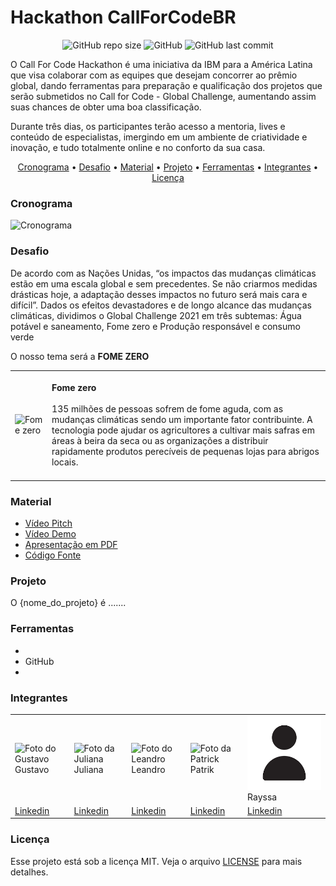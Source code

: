 # Hackathon CallForCodeBR

<p align="center">
  <img alt="GitHub repo size" src="https://img.shields.io/github/repo-size/gpd38/desafioShaweeCallForCodeBR?color=blue">
  <img alt="GitHub" src="https://img.shields.io/github/license/gpd38/desafioShaweeCallForCodeBR?color=green">
  <img alt="GitHub last commit" src="https://img.shields.io/github/last-commit/gpd38/desafioShaweeCallForCodeBR?color=red">
</p>

O Call For Code Hackathon é uma iniciativa da IBM para a América Latina que visa colaborar com as equipes que desejam concorrer ao prêmio global, dando ferramentas para preparação e qualificação dos projetos que serão submetidos no Call for Code - Global Challenge, aumentando assim suas chances de obter uma boa classificação. 

Durante três dias, os participantes terão acesso a mentoria, lives e conteúdo de especialistas, imergindo em um ambiente de criatividade e inovação, e tudo totalmente online e no conforto da sua casa.

<p align="center">
  <a href="#Cronograma">Cronograma</a> •
  <a href="#Desafio">Desafio</a> •
  <a href="#Material">Material</a> •
  <a href="#Projeto">Projeto</a> •
  <a href="#Ferramentas">Ferramentas</a> •
  <a href="#Integrantes">Integrantes</a> •
  <a href="#Licença">Licença</a>
</p>

### Cronograma

![Cronograma](https://raw.githubusercontent.com/gpd38/desafioShaweeCallForCodeBR/main/img/cronograma.png)

### Desafio

<p>De acordo com as Nações Unidas, “os impactos das mudanças climáticas estão em uma escala global e sem precedentes. Se não criarmos medidas drásticas hoje, a adaptação desses impactos no futuro será mais cara e difícil”. Dados os efeitos devastadores e de longo alcance das mudanças climáticas, dividimos o Global Challenge 2021 em três subtemas: Água potável e saneamento, Fome zero e Produção responsável e consumo verde</p>
<p>O nosso tema será a <strong>FOME ZERO</strong></p>

<table style="width:100%">
  <tr>
    <td><img alt="Fome zero" src="https://callforcode.shawee.io/img/zero-hunger.jpeg"></img></td>
    <td>
      <br><strong>Fome zero</strong></br>
      <br>135 milhões de pessoas sofrem de fome aguda, com as mudanças climáticas sendo um importante fator contribuinte. A tecnologia pode ajudar os agricultores a cultivar mais safras em áreas à beira da seca ou as organizações a distribuir rapidamente produtos perecíveis de pequenas lojas para abrigos locais.</br></br>
    </td>
  </tr>
</table>

### Material

- [Vídeo Pitch](#)
- [Vídeo Demo](#)
- [Apresentação em PDF](#)
- [Código Fonte](#)

### Projeto

O {nome_do_projeto} é .......

### Ferramentas

<ul>
  <li></li>
  <li>GitHub</li>
  <li></li>
</ul>

### Integrantes

<table>
  <tr>
    <td><img alt="Foto do Gustavo" src="https://media-exp1.licdn.com/dms/image/C4E03AQHTRpKKU1Nptg/profile-displayphoto-shrink_800_800/0/1596412740803?e=1632355200&v=beta&t=_tHq8kQcYhTtEG5WEyjKBZr2LcCdt1mRGZ89BiceEss" /><br>Gustavo</td>
    <td><img alt="Foto da Juliana" src="https://media-exp1.licdn.com/dms/image/C4D03AQEYjEzbshc0vA/profile-displayphoto-shrink_800_800/0/1622758873325?e=1632355200&v=beta&t=3O951wftxKufrhdNLfJZ2ICfTWgG8Cr13FWR2LvJ-Sc" /><br>Juliana</td>
    <td><img alt="Foto do Leandro" src="https://media-exp1.licdn.com/dms/image/D4D35AQE03viAgdKtNA/profile-framedphoto-shrink_800_800/0/1621786677258?e=1626894000&v=beta&t=WtfI3E_ghTmNYvmHni3n44Z1nPq3N3sfdf0T_Yk4Mw8" /><br>Leandro</td>
    <td><img alt="Foto da Patrick" src="https://media-exp1.licdn.com/dms/image/C4D03AQFt7b47CU2Arw/profile-displayphoto-shrink_800_800/0/1583152186690?e=1632355200&v=beta&t=8C4r4SirQAgmXki2aHAaccdtx-XRH948EubvuO-4T6k" /><br>Patrik</td>
    <td><img alt="Foto da Rayssa" src="img/icone-pessoa.png" /><br>Rayssa</td>
  </tr>
  <tr>
    <td><a href="https://www.linkedin.com/in/gustavopereiradias/" target="_blank">Linkedin</a></td>
    <td><a href="https://www.linkedin.com/in/julianadcc/" target="_blank">Linkedin</a></td>
    <td><a href="https://www.linkedin.com/in/leandro-bezerra-/" target="_blank">Linkedin</a></td>
    <td><a href="https://www.linkedin.com/in/patrik-augusto-liro-066345183/" target="_blank">Linkedin</a></td>
    <td><a href="#" target="_blank">Linkedin</a></td>
    </tr>
  </table>

### Licença

Esse projeto está sob a licença MIT. Veja o arquivo [LICENSE](LICENSE) para mais detalhes.
